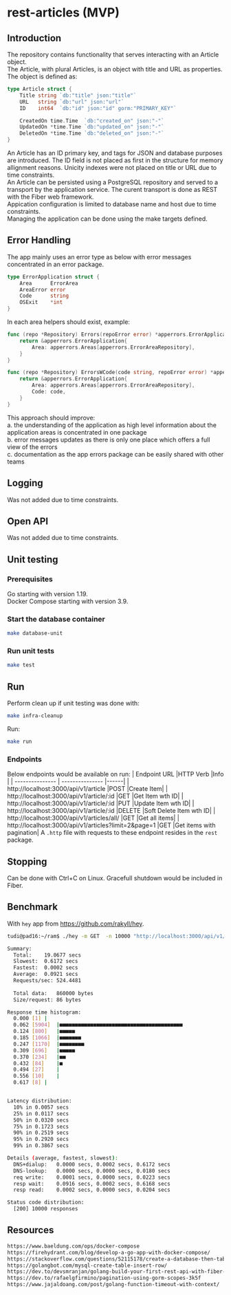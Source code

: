 # rest-articles (MVP)
## Introduction
The repository contains functionality that serves interacting with an Article object.  
The Article, with plural Articles, is an object with title and URL as properties.   
The object is defined as:
```go
type Article struct {
	Title string `db:"title" json:"title"`
	URL   string `db:"url" json:"url"`
	ID    int64  `db:"id" json:"id" gorm:"PRIMARY_KEY"`

	CreatedOn time.Time  `db:"created_on" json:"-"`
	UpdatedOn *time.Time `db:"updated_on" json:"-"`
	DeletedOn *time.Time `db:"deleted_on" json:"-"`
}
```
An Article has an ID primary key, and tags for JSON and database purposes are introduced.  The ID field is not placed as first in the structure for memory allignment reasons. Unicity indexes were not placed on title or URL due to time constraints.   
An Article can be persisted using a PostgreSQL repository and served to a transport by the application service. The curent transport is done as REST with the Fiber web framework.  
Appication configuration is limited to database name and host due to time constraints.  
Managing the application can be done using the make targets defined.
## Error Handling
The app mainly uses an error type as below with error messages concentrated in an error package. 
```go
type ErrorApplication struct {
	Area      ErrorArea
	AreaError error
	Code      string
	OSExit    *int
}
```
In each area helpers should exist, example:
```go
func (repo *Repository) Errors(repoError error) *apperrors.ErrorApplication {
	return &apperrors.ErrorApplication{
		Area: apperrors.Areas[apperrors.ErrorAreaRepository],
	}
}

func (repo *Repository) ErrorsWCode(code string, repoError error) *apperrors.ErrorApplication {
	return &apperrors.ErrorApplication{
		Area: apperrors.Areas[apperrors.ErrorAreaRepository],
		Code: code,
	}
}
```
This approach should improve:  
a. the understanding of the application as high level information about the application areas is concentrated in one package  
b. error messages updates as there is only one place which offers a full view of the errors  
c. documentation as the app errors package can be easily shared with other teams
## Logging
Was not added due to time constraints.
## Open API 
Was not added due to time constraints.
## Unit testing
### Prerequisites
Go starting with version 1.19.  
Docker Compose starting with version 3.9.
### Start the database container
```sh
make database-unit
```
### Run unit tests
```sh
make test
```
## Run
Perform clean up if unit testing was done with:
```sh
make infra-cleanup
```
Run:
```sh
make run
```
### Endpoints
Below endpoints would be available on run:
| Endpoint URL |HTTP Verb |Info |
| --------------- | --------------- |------|
| http://localhost:3000/api/v1/article |POST |Create Item|
| http://localhost:3000/api/v1/article/:id |GET |Get Item wth ID|
| http://localhost:3000/api/v1/article/:id |PUT |Update Item wth ID|
| http://localhost:3000/api/v1/article/:id |DELETE |Soft Delete Item wth ID|
| http://localhost:3000/api/v1/articles/all/ |GET |Get all items|
| http://localhost:3000/api/v1/articles?limit=2&page=1 |GET |Get items with pagination|
A `.http` file with requests to these endpoint resides in the `rest` package.
## Stopping
Can be done with Ctrl+C on Linux. Gracefull shutdown would be included in Fiber.
## Benchmark
With `hey` app from https://github.com/rakyll/hey.
```sh
tudi@pad16:~/ram$ ./hey -m GET  -n 10000 "http://localhost:3000/api/v1/article/1"

Summary:
  Total:	19.0677 secs
  Slowest:	0.6172 secs
  Fastest:	0.0002 secs
  Average:	0.0921 secs
  Requests/sec:	524.4481
  
  Total data:	860000 bytes
  Size/request:	86 bytes

Response time histogram:
  0.000 [1]	|
  0.062 [5904]	|■■■■■■■■■■■■■■■■■■■■■■■■■■■■■■■■■■■■■■■■
  0.124 [800]	|■■■■■
  0.185 [1066]	|■■■■■■■
  0.247 [1170]	|■■■■■■■■
  0.309 [696]	|■■■■■
  0.370 [234]	|■■
  0.432 [84]	|■
  0.494 [27]	|
  0.556 [10]	|
  0.617 [8]	|


Latency distribution:
  10% in 0.0057 secs
  25% in 0.0117 secs
  50% in 0.0320 secs
  75% in 0.1723 secs
  90% in 0.2519 secs
  95% in 0.2920 secs
  99% in 0.3867 secs

Details (average, fastest, slowest):
  DNS+dialup:	0.0000 secs, 0.0002 secs, 0.6172 secs
  DNS-lookup:	0.0000 secs, 0.0000 secs, 0.0180 secs
  req write:	0.0001 secs, 0.0000 secs, 0.0223 secs
  resp wait:	0.0916 secs, 0.0002 secs, 0.6168 secs
  resp read:	0.0002 secs, 0.0000 secs, 0.0204 secs

Status code distribution:
  [200]	10000 responses

```


## Resources
```html
https://www.baeldung.com/ops/docker-compose
https://firehydrant.com/blog/develop-a-go-app-with-docker-compose/
https://stackoverflow.com/questions/52115178/create-a-database-then-table-with-dockerfile
https://golangbot.com/mysql-create-table-insert-row/
https://dev.to/devsmranjan/golang-build-your-first-rest-api-with-fiber-24eh
https://dev.to/rafaelgfirmino/pagination-using-gorm-scopes-3k5f
https://www.jajaldoang.com/post/golang-function-timeout-with-context/
```